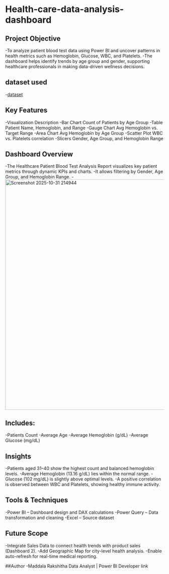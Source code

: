 # Health-care-data-analysis-dashboard
## Project Objective
-To analyze patient blood test data using Power BI and uncover patterns in health metrics such as Hemoglobin, Glucose, WBC, and Platelets.
-The dashboard helps identify trends by age group and gender, supporting healthcare professionals in making data-driven wellness decisions.

## dataset used
-<a href="http://github.com/RakshithaMaddala/Health-care-data-analysis-dashboard/blob/main/Patient_Blood_Test.xlsx">dataset</a>

## Key Features
-Visualization	Description
-Bar Chart	Count of Patients by Age Group
-Table	Patient Name, Hemoglobin, and Range
-Gauge Chart	Avg Hemoglobin vs. Target Range
-Area Chart	Avg Hemoglobin by Age Group
-Scatter Plot	WBC vs. Platelets correlation
-Slicers	Gender, Age Group, and Hemoglobin Range

## Dashboard Overview
-The Healthcare Patient Blood Test Analysis Report visualizes key patient metrics through dynamic KPIs and charts.
-It allows filtering by Gender, Age Group, and Hemoglobin Range.
-<img width="1307" height="733" alt="Screenshot 2025-10-31 214944" src="https://github.com/user-attachments/assets/cf1c95fb-42e1-44a1-8b95-956a03f08d92" />



## Includes:
-Patients Count
-Average Age
-Average Hemoglobin (g/dL)
-Average Glucose (mg/dL)

## Insights
-Patients aged 31–40 show the highest count and balanced hemoglobin levels.
-Average Hemoglobin (13.16 g/dL) lies within the normal range.
-Glucose (102 mg/dL) is slightly above optimal levels.
-A positive correlation is observed between WBC and Platelets, showing healthy immune activity.

## Tools & Techniques
-Power BI – Dashboard design and DAX calculations
-Power Query – Data transformation and cleaning
-Excel – Source dataset

## Future Scope
-Integrate Sales Data to connect health trends with product sales (Dashboard 2).
-Add Geographic Map for city-level health analysis. 
-Enable auto-refresh for real-time medical reporting.

##Author
-Maddala Rakshitha
Data Analyst | Power BI Developer
link
